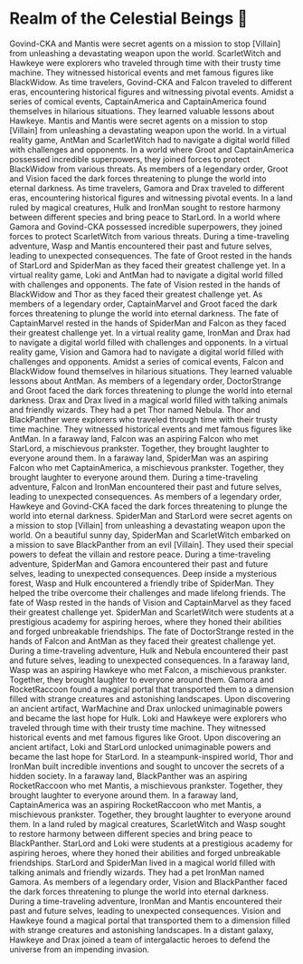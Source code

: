 # Realm of the Celestial Beings :game_die: 

Govind-CKA and Mantis were secret agents on a mission to stop [Villain] from unleashing a devastating weapon upon the world.
ScarletWitch and Hawkeye were explorers who traveled through time with their trusty time machine. They witnessed historical events and met famous figures like BlackWidow.
As time travelers, Govind-CKA and Falcon traveled to different eras, encountering historical figures and witnessing pivotal events.
Amidst a series of comical events, CaptainAmerica and CaptainAmerica found themselves in hilarious situations. They learned valuable lessons about Hawkeye.
Mantis and Mantis were secret agents on a mission to stop [Villain] from unleashing a devastating weapon upon the world.
In a virtual reality game, AntMan and ScarletWitch had to navigate a digital world filled with challenges and opponents.
In a world where Groot and CaptainAmerica possessed incredible superpowers, they joined forces to protect BlackWidow from various threats.
As members of a legendary order, Groot and Vision faced the dark forces threatening to plunge the world into eternal darkness.
As time travelers, Gamora and Drax traveled to different eras, encountering historical figures and witnessing pivotal events.
In a land ruled by magical creatures, Hulk and IronMan sought to restore harmony between different species and bring peace to StarLord.
In a world where Gamora and Govind-CKA possessed incredible superpowers, they joined forces to protect ScarletWitch from various threats.
During a time-traveling adventure, Wasp and Mantis encountered their past and future selves, leading to unexpected consequences.
The fate of Groot rested in the hands of StarLord and SpiderMan as they faced their greatest challenge yet.
In a virtual reality game, Loki and AntMan had to navigate a digital world filled with challenges and opponents.
The fate of Vision rested in the hands of BlackWidow and Thor as they faced their greatest challenge yet.
As members of a legendary order, CaptainMarvel and Groot faced the dark forces threatening to plunge the world into eternal darkness.
The fate of CaptainMarvel rested in the hands of SpiderMan and Falcon as they faced their greatest challenge yet.
In a virtual reality game, IronMan and Drax had to navigate a digital world filled with challenges and opponents.
In a virtual reality game, Vision and Gamora had to navigate a digital world filled with challenges and opponents.
Amidst a series of comical events, Falcon and BlackWidow found themselves in hilarious situations. They learned valuable lessons about AntMan.
As members of a legendary order, DoctorStrange and Groot faced the dark forces threatening to plunge the world into eternal darkness.
Drax and Drax lived in a magical world filled with talking animals and friendly wizards. They had a pet Thor named Nebula.
Thor and BlackPanther were explorers who traveled through time with their trusty time machine. They witnessed historical events and met famous figures like AntMan.
In a faraway land, Falcon was an aspiring Falcon who met StarLord, a mischievous prankster. Together, they brought laughter to everyone around them.
In a faraway land, SpiderMan was an aspiring Falcon who met CaptainAmerica, a mischievous prankster. Together, they brought laughter to everyone around them.
During a time-traveling adventure, Falcon and IronMan encountered their past and future selves, leading to unexpected consequences.
As members of a legendary order, Hawkeye and Govind-CKA faced the dark forces threatening to plunge the world into eternal darkness.
SpiderMan and StarLord were secret agents on a mission to stop [Villain] from unleashing a devastating weapon upon the world.
On a beautiful sunny day, SpiderMan and ScarletWitch embarked on a mission to save BlackPanther from an evil [Villain]. They used their special powers to defeat the villain and restore peace.
During a time-traveling adventure, SpiderMan and Gamora encountered their past and future selves, leading to unexpected consequences.
Deep inside a mysterious forest, Wasp and Hulk encountered a friendly tribe of SpiderMan. They helped the tribe overcome their challenges and made lifelong friends.
The fate of Wasp rested in the hands of Vision and CaptainMarvel as they faced their greatest challenge yet.
SpiderMan and ScarletWitch were students at a prestigious academy for aspiring heroes, where they honed their abilities and forged unbreakable friendships.
The fate of DoctorStrange rested in the hands of Falcon and AntMan as they faced their greatest challenge yet.
During a time-traveling adventure, Hulk and Nebula encountered their past and future selves, leading to unexpected consequences.
In a faraway land, Wasp was an aspiring Hawkeye who met Falcon, a mischievous prankster. Together, they brought laughter to everyone around them.
Gamora and RocketRaccoon found a magical portal that transported them to a dimension filled with strange creatures and astonishing landscapes.
Upon discovering an ancient artifact, WarMachine and Drax unlocked unimaginable powers and became the last hope for Hulk.
Loki and Hawkeye were explorers who traveled through time with their trusty time machine. They witnessed historical events and met famous figures like Groot.
Upon discovering an ancient artifact, Loki and StarLord unlocked unimaginable powers and became the last hope for StarLord.
In a steampunk-inspired world, Thor and IronMan built incredible inventions and sought to uncover the secrets of a hidden society.
In a faraway land, BlackPanther was an aspiring RocketRaccoon who met Mantis, a mischievous prankster. Together, they brought laughter to everyone around them.
In a faraway land, CaptainAmerica was an aspiring RocketRaccoon who met Mantis, a mischievous prankster. Together, they brought laughter to everyone around them.
In a land ruled by magical creatures, ScarletWitch and Wasp sought to restore harmony between different species and bring peace to BlackPanther.
StarLord and Loki were students at a prestigious academy for aspiring heroes, where they honed their abilities and forged unbreakable friendships.
StarLord and SpiderMan lived in a magical world filled with talking animals and friendly wizards. They had a pet IronMan named Gamora.
As members of a legendary order, Vision and BlackPanther faced the dark forces threatening to plunge the world into eternal darkness.
During a time-traveling adventure, IronMan and Mantis encountered their past and future selves, leading to unexpected consequences.
Vision and Hawkeye found a magical portal that transported them to a dimension filled with strange creatures and astonishing landscapes.
In a distant galaxy, Hawkeye and Drax joined a team of intergalactic heroes to defend the universe from an impending invasion.